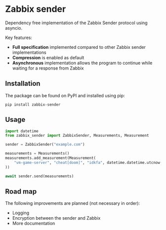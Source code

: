 # Zabbix sender
Dependency free implementation of the Zabbix Sender protocol using asyncio.

Key features:
- **Full specification** implemented compared to other Zabbix sender implementations
- **Compression** is enabled as default
- **Asynchronous** implementation allows the program to continue while waiting for a response from Zabbix

## Installation
The package can be found on PyPI and installed using pip:
```commandline
pip install zabbix-sender
```

## Usage

```python
import datetime
from zabbix_sender import ZabbixSender, Measurements, Measurement

sender = ZabbixSender("example.com")

measurements = Measurements()
measurements.add_measurement(Measurement(
    "vm-game-server", "cheat[doom]", "idkfa", datetime.datetime.utcnow()
))

await sender.send(measurements)
```


## Road map
The following improvements are planned (not necessary in order):

- Logging
- Encryption between the sender and Zabbix
- More documentation
